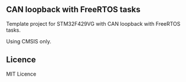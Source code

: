 ## CAN loopback with FreeRTOS tasks
Template project for STM32F429VG with CAN loopback with FreeRTOS tasks.


Using CMSIS only.

## Licence
MIT Licence
